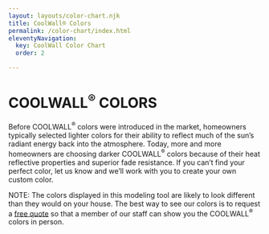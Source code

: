 ```yaml
---
layout: layouts/color-chart.njk
title: CoolWall® Colors
permalink: /color-chart/index.html
eleventyNavigation:
  key: CoolWall Color Chart
  order: 2

---
```


# COOLWALL<sup>&reg;</sup> COLORS

Before COOLWALL<sup>&reg;</sup> colors were introduced in the market, homeowners typically selected lighter colors for their ability to reflect much of the sun’s radiant energy back into the atmosphere. Today, more and more homeowners are choosing darker COOLWALL<sup>&reg;</sup> colors because of their heat reflective properties and superior fade resistance. If you can’t find your perfect color, let us know and we’ll work with you to create your own custom color.

NOTE: The colors displayed in this modeling tool are likely to look different than they would on your house. The best way to see our colors is to request a [free quote](/contact) so that a member of our staff can show you the COOLWALL<sup>&reg;</sup> colors in person.